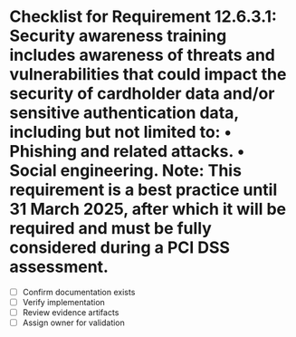 # Checklist for Requirement 12.6.3.1: Security awareness training includes awareness of threats and vulnerabilities that could impact the security of cardholder data and/or sensitive authentication data, including but not limited to: • Phishing and related attacks. • Social engineering. Note: This requirement is a best practice until 31 March 2025, after which it will be required and must be fully considered during a PCI DSS assessment.

- [ ] Confirm documentation exists
- [ ] Verify implementation
- [ ] Review evidence artifacts
- [ ] Assign owner for validation
